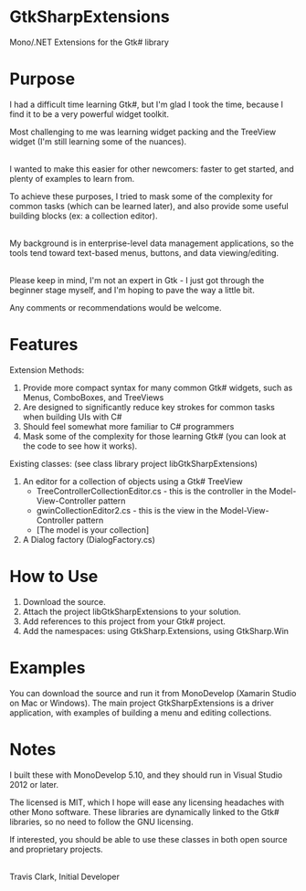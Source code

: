 # GtkSharpExtensions
Mono/.NET Extensions for the Gtk# library

Purpose
=======

I had a difficult time learning Gtk#, but I'm glad I took the time, because I find it to be a very powerful widget toolkit.

Most challenging to me was learning widget packing and the TreeView widget (I'm still learning some of the nuances).
<br /><br />


I wanted to make this easier for other newcomers: faster to get started, and plenty of examples to learn from.

To achieve these purposes, I tried to mask some of the complexity for common tasks (which can be learned later), and also provide some useful building blocks (ex: a collection editor).
<br /><br />

My background is in enterprise-level data management applications, so the tools tend toward text-based menus, buttons, and data viewing/editing.
<br /><br />

Please keep in mind, I'm not an expert in Gtk - I just got through the beginner stage myself, and I'm hoping to pave the way a little bit.

Any comments or recommendations would be welcome.


Features
========

Extension Methods:

1. Provide more compact syntax for many common Gtk# widgets, such as Menus, ComboBoxes, and TreeViews
2. Are designed to significantly reduce key strokes for common tasks when building UIs with C#
3. Should feel somewhat more familiar to C# programmers
4. Mask some of the complexity for those learning Gtk# (you can look at the code to see how it works).

Existing classes:
(see class library project libGtkSharpExtensions)

1. An editor for a collection of objects using a Gtk# TreeView
   * TreeControllerCollectionEditor.cs - this is the controller in the Model-View-Controller pattern
   * gwinCollectionEditor2.cs - this is the view in the Model-View-Controller pattern
   * [The model is your collection]
2. A Dialog factory (DialogFactory.cs)


How to Use
==========

1. Download the source.
2. Attach the project libGtkSharpExtensions to your solution.
3. Add references to this project from your Gtk# project.
4. Add the namespaces: using GtkSharp.Extensions, using GtkSharp.Win


Examples
========

You can download the source and run it from MonoDevelop (Xamarin Studio on Mac or Windows).
The main project GtkSharpExtensions is a driver application, with examples of building a menu and editing collections.


Notes
=====

I built these with MonoDevelop 5.10, and they should run in Visual Studio 2012 or later.

The licensed is MIT, which I hope will ease any licensing headaches with other Mono software.
These libraries are dynamically linked to the Gtk# libraries, so no need to follow the GNU licensing.

If interested, you should be able to use these classes in both open source and proprietary projects.
<br /><br />


Travis Clark,
Initial Developer
